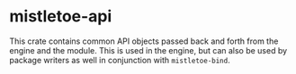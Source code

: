 # mistletoe-api

This crate contains common API objects passed back and forth from the engine and the module.  This is used in the engine, but can also be used by package writers as well in conjunction with `mistletoe-bind`.
